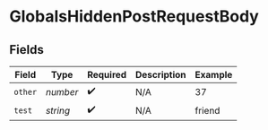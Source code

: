 # GlobalsHiddenPostRequestBody


## Fields

| Field              | Type               | Required           | Description        | Example            |
| ------------------ | ------------------ | ------------------ | ------------------ | ------------------ |
| `other`            | *number*           | :heavy_check_mark: | N/A                | 37                 |
| `test`             | *string*           | :heavy_check_mark: | N/A                | friend             |